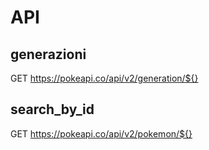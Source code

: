# API

## generazioni

GET https://pokeapi.co/api/v2/generation/${}

## search_by_id

GET https://pokeapi.co/api/v2/pokemon/${}